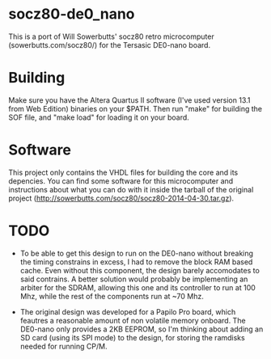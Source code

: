 socz80-de0_nano
===============

This is a port of Will Sowerbutts' socz80 retro microcomputer (sowerbutts.com/socz80/) for the Tersasic DE0-nano board.

Building
========

Make sure you have the Altera Quartus II software (I've used version 13.1 from Web Edition) binaries on your $PATH. Then run "make" for building the SOF file, and "make load" for loading it on your board.

Software
========

This project only contains the VHDL files for building the core and its depencies. You can find some software for this microcomputer and instructions about what you can do with it inside the tarball of the original project (http://sowerbutts.com/socz80/socz80-2014-04-30.tar.gz).

TODO
====

* To be able to get this design to run on the DE0-nano without breaking the timing constrains in excess, I had to remove the block RAM based cache. Even without this component, the design barely accomodates to said contrains. A better solution would probably be implementing an arbiter for the SDRAM, allowing this one and its controller to run at 100 Mhz, while the rest of the components run at ~70 Mhz.
 
* The original design was developed for a Papilo Pro board, which feautres a reasonable amount of non volatile memory onboard. The DE0-nano only provides a 2KB EEPROM, so I'm thinking about adding an SD card (using its SPI mode) to the design, for storing the ramdisks needed for running CP/M.
